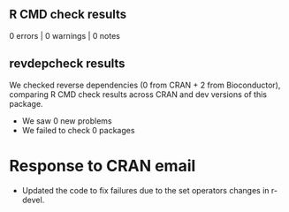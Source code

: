 ## R CMD check results

0 errors | 0 warnings | 0 notes

## revdepcheck results

We checked  reverse dependencies (0 from CRAN + 2 from Bioconductor), comparing R CMD check results across CRAN and dev versions of this package.

 * We saw 0 new problems
 * We failed to check 0 packages
 
 # Response to CRAN email
 
 - Updated the code to fix failures due to the set operators changes in r-devel. 
 